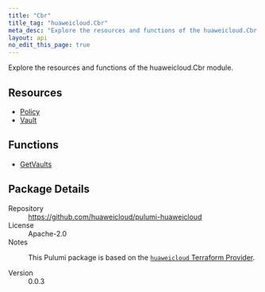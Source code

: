 ```yaml
---
title: "Cbr"
title_tag: "huaweicloud.Cbr"
meta_desc: "Explore the resources and functions of the huaweicloud.Cbr module."
layout: api
no_edit_this_page: true
---
```


<!-- WARNING: this file was generated by Pulumi Docs Generator. -->
<!-- Do not edit by hand unless you're certain you know what you are doing! -->

Explore the resources and functions of the huaweicloud.Cbr module.

<h2 id="resources">Resources</h2>
<ul class="api">
    <li><a href="policy" title="Policy"><span class="api-symbol api-symbol--resource"></span>Policy</a></li>
    <li><a href="vault" title="Vault"><span class="api-symbol api-symbol--resource"></span>Vault</a></li>
</ul>

<h2 id="functions">Functions</h2>
<ul class="api">
    <li><a href="getvaults" title="GetVaults"><span class="api-symbol api-symbol--function"></span>GetVaults</a></li>
</ul>

<h2 id="package-details">Package Details</h2>
<dl class="package-details">
	<dt>Repository</dt>
	<dd><a href="https://github.com/huaweicloud/pulumi-huaweicloud">https://github.com/huaweicloud/pulumi-huaweicloud</a></dd>
	<dt>License</dt>
	<dd>Apache-2.0</dd>
	<dt>Notes</dt>
	<dd><p>This Pulumi package is based on the <a href="https://github.com/huaweicloud/terraform-provider-huaweicloud"><code>huaweicloud</code> Terraform Provider</a>.</p>
</dd>
	<dt>Version</dt>
	<dd>0.0.3</dd>
</dl>

